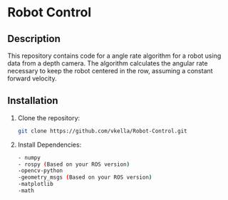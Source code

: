 # Robot Control 

## Description

This repository contains code for a angle rate algorithm for a robot using data from a depth camera. The algorithm calculates the angular rate necessary to keep the robot centered in the row, assuming a constant forward velocity.

## 



## Installation

1. Clone the repository:

    ```bash
    git clone https://github.com/vkella/Robot-Control.git
    
    ```

2. Install Dependencies:

    ```bash
    - numpy
    - rospy (Based on your ROS version)
    -opencv-python
	-geometry_msgs (Based on your ROS version)
    -matplotlib
    -math
    ```


